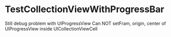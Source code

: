 TestCollectionViewWithProgressBar
=================================
Still debug problem with UIProgressView
Can NOT setFram, origin, center of UIProgressView inside UICollectionViewCell
